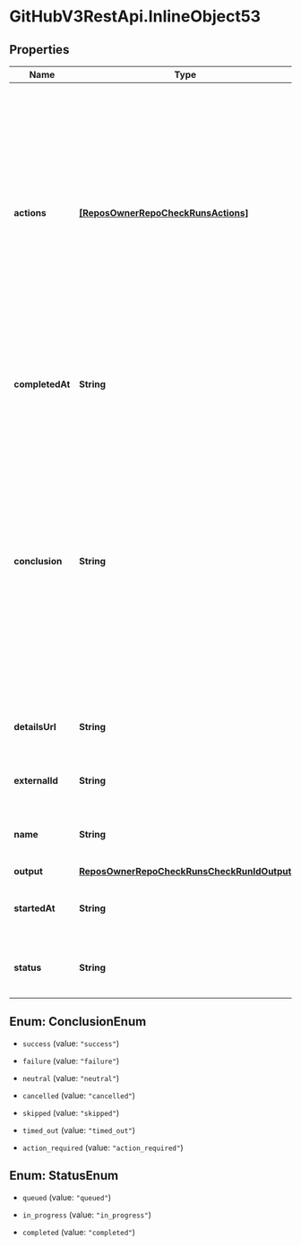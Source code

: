 # GitHubV3RestApi.InlineObject53

## Properties

Name | Type | Description | Notes
------------ | ------------- | ------------- | -------------
**actions** | [**[ReposOwnerRepoCheckRunsActions]**](ReposOwnerRepoCheckRunsActions.md) | Possible further actions the integrator can perform, which a user may trigger. Each action includes a &#x60;label&#x60;, &#x60;identifier&#x60; and &#x60;description&#x60;. A maximum of three actions are accepted. See the [&#x60;actions&#x60; object](https://developer.github.com/v3/checks/runs/#actions-object) description. To learn more about check runs and requested actions, see \&quot;[Check runs and requested actions](https://developer.github.com/v3/checks/runs/#check-runs-and-requested-actions).\&quot; | [optional] 
**completedAt** | **String** | The time the check completed. This is a timestamp in [ISO 8601](https://en.wikipedia.org/wiki/ISO_8601) format: &#x60;YYYY-MM-DDTHH:MM:SSZ&#x60;. | [optional] 
**conclusion** | **String** | **Required if you provide &#x60;completed_at&#x60; or a &#x60;status&#x60; of &#x60;completed&#x60;**. The final conclusion of the check. Can be one of &#x60;success&#x60;, &#x60;failure&#x60;, &#x60;neutral&#x60;, &#x60;cancelled&#x60;, &#x60;skipped&#x60;, &#x60;timed_out&#x60;, or &#x60;action_required&#x60;.   **Note:** Providing &#x60;conclusion&#x60; will automatically set the &#x60;status&#x60; parameter to &#x60;completed&#x60;. Only GitHub can change a check run conclusion to &#x60;stale&#x60;. | [optional] 
**detailsUrl** | **String** | The URL of the integrator&#39;s site that has the full details of the check. | [optional] 
**externalId** | **String** | A reference for the run on the integrator&#39;s system. | [optional] 
**name** | **String** | The name of the check. For example, \&quot;code-coverage\&quot;. | [optional] 
**output** | [**ReposOwnerRepoCheckRunsCheckRunIdOutput**](ReposOwnerRepoCheckRunsCheckRunIdOutput.md) |  | [optional] 
**startedAt** | **String** | This is a timestamp in [ISO 8601](https://en.wikipedia.org/wiki/ISO_8601) format: &#x60;YYYY-MM-DDTHH:MM:SSZ&#x60;. | [optional] 
**status** | **String** | The current status. Can be one of &#x60;queued&#x60;, &#x60;in_progress&#x60;, or &#x60;completed&#x60;. | [optional] 



## Enum: ConclusionEnum


* `success` (value: `"success"`)

* `failure` (value: `"failure"`)

* `neutral` (value: `"neutral"`)

* `cancelled` (value: `"cancelled"`)

* `skipped` (value: `"skipped"`)

* `timed_out` (value: `"timed_out"`)

* `action_required` (value: `"action_required"`)





## Enum: StatusEnum


* `queued` (value: `"queued"`)

* `in_progress` (value: `"in_progress"`)

* `completed` (value: `"completed"`)




